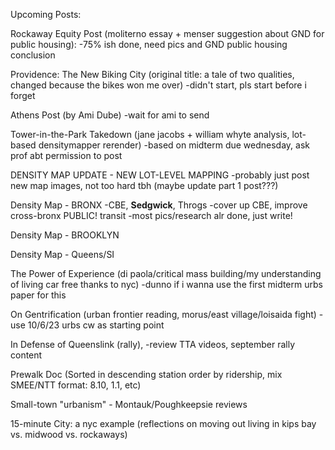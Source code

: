 Upcoming Posts: 

Rockaway Equity Post (moliterno essay + menser suggestion about GND for public housing): 
-75% ish done, need pics and GND public housing conclusion

Providence: The New Biking City (original title: a tale of two qualities, changed because the bikes won me over)
-didn't start, pls start before i forget 

Athens Post (by Ami Dube)
-wait for ami to send

Tower-in-the-Park Takedown (jane jacobs + william whyte analysis, lot-based densitymapper rerender)
-based on midterm due wednesday, ask prof abt permission to post

DENSITY MAP UPDATE - NEW LOT-LEVEL MAPPING
-probably just post new map images, not too hard tbh (maybe update part 1 post???)

Density Map - BRONX
	-CBE, **Sedgwick**, Throgs
		-cover up CBE, improve cross-bronx PUBLIC! transit
-most pics/research alr done, just write!

Density Map - BROOKLYN

Density Map - Queens/SI

The Power of Experience (di paola/critical mass building/my understanding of living car free thanks to nyc)
-dunno if i wanna use the first midterm urbs paper for this

On Gentrification (urban frontier reading, morus/east village/loisaida fight)
-use 10/6/23 urbs cw as starting point

In Defense of Queenslink (rally), 
-review TTA videos, september rally content

Prewalk Doc (Sorted in descending station order by ridership, mix SMEE/NTT format: 8.10, 1.1, etc) 

Small-town "urbanism" - Montauk/Poughkeepsie reviews 

15-minute City: a nyc example (reflections on moving out living in kips bay vs. midwood vs. rockaways) 